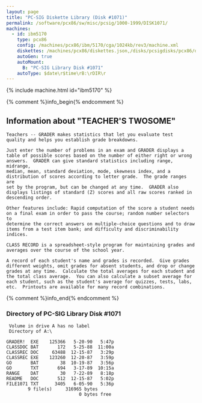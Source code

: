```yaml
---
layout: page
title: "PC-SIG Diskette Library (Disk #1071)"
permalink: /software/pcx86/sw/misc/pcsig/1000-1999/DISK1071/
machines:
  - id: ibm5170
    type: pcx86
    config: /machines/pcx86/ibm/5170/cga/1024kb/rev3/machine.xml
    diskettes: /machines/pcx86/diskettes.json,/disks/pcsigdisks/pcx86/diskettes.json
    autoGen: true
    autoMount:
      B: "PC-SIG Library Disk #1071"
    autoType: $date\r$time\rB:\rDIR\r
---
```


{% include machine.html id="ibm5170" %}

{% comment %}info_begin{% endcomment %}

## Information about "TEACHER'S TWOSOME"

    Teachers -- GRADER makes statistics that let you evaluate test
    quality and helps you establish grade breakdowns.
    
    Just enter the number of problems in an exam and GRADER displays a
    table of possible scores based on the number of either right or wrong
    answers.  GRADER can give standard statistics including range, midrange,
    median, mean, standard deviation, mode, skewness index, and a
    distribution of scores according to letter grade.  The grade ranges are
    set by the program, but can be changed at any time.  GRADER also
    displays listings of standard (Z) scores and all raw scores ranked in
    descending order.
    
    Other features include: Rapid computation of the score a student needs
    on a final exam in order to pass the course; random number selectors to
    determine the correct answers on multiple-choice questions and to draw
    items from a test item bank; and difficulty and discriminability
    indices.
    
    CLASS RECORD is a spreadsheet-style program for maintaining grades and
    averages over the course of the school year.
    
    A record of each student's name and grades is recorded.  Give grades
    different weights, omit grades for absent students, and drop or change
    grades at any time.  Calculate the total averages for each student and
    the total class average.  You can also calculate a subset average for
    each student, such as the student's average for quizzes, tests, labs,
    etc.  Printouts are available for many record combinations.
{% comment %}info_end{% endcomment %}


### Directory of PC-SIG Library Disk #1071

     Volume in drive A has no label
     Directory of A:\

    GRADER!  EXE    125366   5-20-90   5:47p
    CLASSDOC BAT       172   5-25-88  11:00a
    CLASSREC DOC     63488  12-15-87   3:29p
    CLASSREC EXE    123260  12-20-87   3:59p
    GO       BAT        38  10-19-87   3:56p
    GO       TXT       694   3-17-89  10:15a
    RANGE    DAT        30   7-22-89   8:18p
    README   DOC       512  12-15-87   5:02p
    FILE1071 TXT      3405   6-05-90   5:36p
            9 file(s)     316965 bytes
                               0 bytes free

